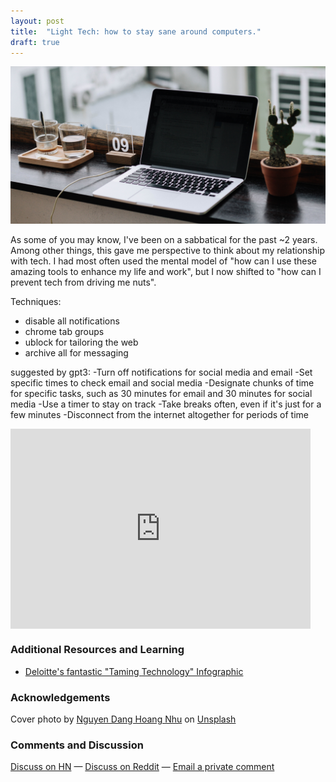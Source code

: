 ```yaml
---
layout: post
title:  "Light Tech: how to stay sane around computers."
draft: true
---
```

<img class="cover" src="/img/light-tech/cover.jpg">

<span class="first-letter">A</span>s some of you may know, I've been on a sabbatical for the past ~2 years. Among other things, this gave me perspective to think about my relationship with tech. I had most often used the mental model of "how can I use these amazing tools to enhance my life and work", but I now shifted to "how can I prevent tech from driving me nuts". 

Techniques:
- disable all notifications
- chrome tab groups
- ublock for tailoring the web
- archive all for messaging

suggested by gpt3:
-Turn off notifications for social media and email
-Set specific times to check email and social media
-Designate chunks of time for specific tasks, such as 30 minutes for email and 30 minutes for social media
-Use a timer to stay on track
-Take breaks often, even if it's just for a few minutes
-Disconnect from the internet altogether for periods of time

<div style="text-align: center">
	<iframe style="display:block;" src="https://maraoz.substack.com/embed" width="480" height="320" style="border:1px solid #EEE; background:white;" frameborder="0" scrolling="no"></iframe>
</div>

### Additional Resources and Learning
- [Deloitte's fantastic "Taming Technology" Infographic](https://www2.deloitte.com/content/dam/Deloitte/us/Documents/about-deloitte/us-about-deloitte-taming-technology.pdf)

### Acknowledgements

Cover photo by <a href="https://unsplash.com/@nguyendhn?utm_source=unsplash&utm_medium=referral&utm_content=creditCopyText">Nguyen Dang Hoang Nhu</a> on <a href="https://unsplash.com/s/photos/sleeping-computer?utm_source=unsplash&utm_medium=referral&utm_content=creditCopyText">Unsplash</a>
  
### Comments and Discussion
[Discuss on HN]() — [Discuss on Reddit]() — [Email a private comment](mailto:contact@maraoz.com)


